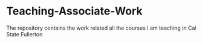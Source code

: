 # Teaching-Associate-Work
The repository contains the work related all the courses I am teaching in Cal State Fullerton
